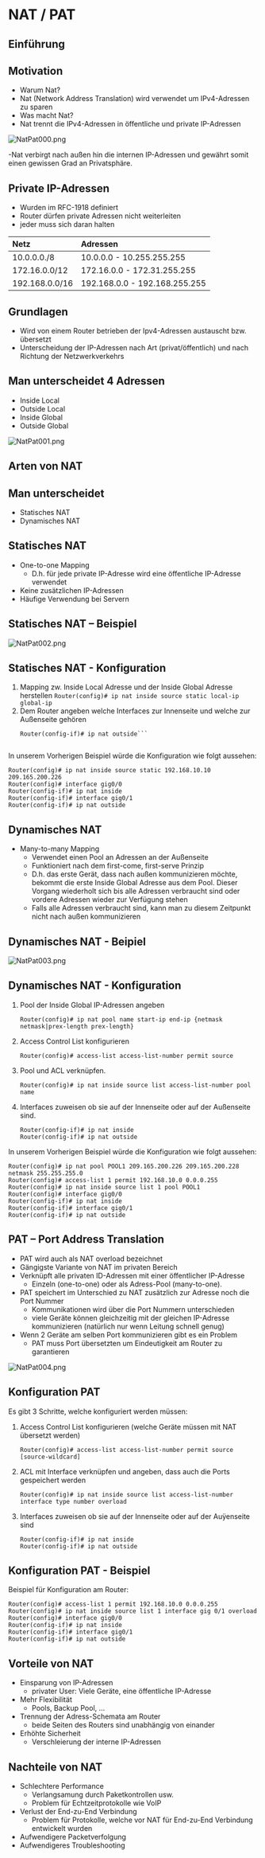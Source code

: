 NAT / PAT
====

**Einführung**
----

Motivation
----

- Warum Nat?
- Nat (Network Address Translation) wird verwendet um IPv4-Adressen zu sparen
- Was macht Nat?
- Nat trennt die IPv4-Adressen in öffentliche und private IP-Adressen

![NatPat000.png](./images/NatPat000.png)

-Nat verbirgt nach außen hin die internen IP-Adressen und gewährt somit einen gewissen Grad an Privatsphäre.

Private IP-Adressen
----

- Wurden im RFC-1918 definiert
- Router dürfen private Adressen nicht weiterleiten
- jeder muss sich daran halten

| Netz           | Adressen                      |
|:-------------- |:----------------------------- |
| 10.0.0.0./8    | 10.0.0.0 - 10.255.255.255     |
| 172.16.0.0/12  | 172.16.0.0 - 172.31.255.255   |
| 192.168.0.0/16 | 192.168.0.0 - 192.168.255.255 |

Grundlagen
----

- Wird von einem Router betrieben der Ipv4-Adressen austauscht bzw. übersetzt
- Unterscheidung der IP-Adressen nach Art (privat/öffentlich) und nach Richtung der Netzwerkverkehrs 

Man unterscheidet 4 Adressen
----

- Inside Local
- Outside Local
- Inside Global
- Outside Global

![NatPat001.png](./images/NatPat001.png)

**Arten von NAT**
----


Man unterscheidet
----

- Statisches NAT
- Dynamisches NAT

Statisches NAT
----

- One-to-one Mapping
   - D.h. für jede private IP-Adresse wird eine öffentliche IP-Adresse verwendet
- Keine zusätzlichen IP-Adressen
- Häufige Verwendung bei Servern

Statisches NAT – Beispiel
----

![NatPat002.png](./images/NatPat002.png)

Statisches NAT - Konfiguration
----

1. Mapping zw. Inside Local Adresse und der Inside Global Adresse herstellen
   ```Router(config)# ip nat inside source static local-ip global-ip```
2. Dem Router angeben welche Interfaces zur Innenseite und welche zur Außenseite gehören
   ```Router(config-if)# ip nat inside 
   Router(config-if)# ip nat outside```


In unserem Vorherigen Beispiel würde die Konfiguration wie folgt aussehen:

```
Router(config)# ip nat inside source static 192.168.10.10 209.165.200.226 
Router(config)# interface gig0/0 
Router(config-if)# ip nat inside 
Router(config-if)# interface gig0/1 
Router(config-if)# ip nat outside
```

Dynamisches NAT
----

- Many-to-many Mapping
   - Verwendet einen Pool an Adressen an der Außenseite
   - Funktioniert nach dem first-come, first-serve Prinzip
   - D.h. das erste Gerät, dass nach außen kommunizieren möchte, bekommt die erste Inside Global Adresse aus dem Pool. Dieser Vorgang wiederholt sich bis alle Adressen verbraucht sind oder vordere Adressen wieder zur Verfügung stehen
   - Falls alle Adressen verbraucht sind, kann man zu diesem Zeitpunkt nicht nach außen kommunizieren

Dynamisches NAT - Beipiel
----

![NatPat003.png](./images/NatPat003.png)

Dynamisches NAT - Konfiguration
----

1. Pool der Inside Global IP-Adressen angeben
   ```
   Router(config)# ip nat pool name start-ip end-ip {netmask netmask|prex-length prex-length}
   ```
2. Access Control List konfigurieren
   ```
   Router(config)# access-list access-list-number permit source
   ```
3. Pool und ACL verknüpfen.
   ```
   Router(config)# ip nat inside source list access-list-number pool name
   ```
4. Interfaces zuweisen ob sie auf der Innenseite oder auf der Außenseite sind.
   ```
   Router(config-if)# ip nat inside 
   Router(config-if)# ip nat outside
   ```


In unserem Vorherigen Beispiel würde die Konfiguration wie folgt aussehen:
```
Router(config)# ip nat pool POOL1 209.165.200.226 209.165.200.228 netmask 255.255.255.0 
Router(config)# access-list 1 permit 192.168.10.0 0.0.0.255 
Router(config)# ip nat inside source list 1 pool POOL1 
Router(config)# interface gig0/0 
Router(config-if)# ip nat inside 
Router(config-if)# interface gig0/1 
Router(config-if)# ip nat outside
```

**PAT – Port Address Translation**
----

- PAT wird auch als NAT overload bezeichnet
- Gängigste Variante von NAT im privaten Bereich
- Verknüpft alle privaten ID-Adressen mit einer öffentlicher IP-Adresse
   - Einzeln (one-to-one) oder als Adress-Pool (many-to-one). 
- PAT speichert im Unterschied zu NAT zusätzlich zur Adresse noch die Port Nummer
   - Kommunikationen wird über die Port Nummern unterschieden
   - viele Geräte können gleichzeitig mit der gleichen IP-Adresse 			      kommunizieren (natürlich nur wenn Leitung schnell genug)
- Wenn 2 Geräte am selben Port kommunizieren gibt es ein Problem
   -  PAT muss Port übersetzten um Eindeutigkeit am Router zu garantieren


![NatPat004.png](.images/NatPat004.png)


Konfiguration PAT
----

Es gibt 3 Schritte, welche konfiguriert werden müssen:

1. Access Control List konfigurieren (welche Geräte müssen mit NAT übersetzt werden)
   ```
   Router(config)# access-list access-list-number permit source [source-wildcard]
   ```
2. ACL mit Interface verknüpfen und angeben, dass auch die Ports gespeichert werden
   ```
   Router(config)# ip nat inside source list access-list-number interface type number overload
   ```
3. Interfaces zuweisen ob sie auf der Innenseite oder auf der Auÿenseite sind
   ```
   Router(config-if)# ip nat inside
   Router(config-if)# ip nat outside
   ```

Konfiguration PAT - Beispiel
----

Beispiel für Konfiguration am Router:

```
Router(config)# access-list 1 permit 192.168.10.0 0.0.0.255
Router(config)# ip nat inside source list 1 interface gig 0/1 overload
Router(config)# interface gig0/0
Router(config-if)# ip nat inside
Router(config-if)# interface gig0/1
Router(config-if)# ip nat outside
```

Vorteile von NAT
----

- Einsparung von IP-Adressen
   - privater User: Viele Geräte, eine öffentliche IP-Adresse
- Mehr Flexibilität
   - Pools, Backup Pool, …
- Trennung der Adress-Schemata am Router
   - beide Seiten des Routers sind unabhängig von einander
- Erhöhte Sicherheit
   - Verschleierung der interne IP-Adressen

Nachteile von NAT
----

- Schlechtere Performance
   - Verlangsamung durch Paketkontrollen usw.
   - Problem für Echtzeitprotokolle wie VoIP
- Verlust der End-zu-End Verbindung 
   - Problem für Protokolle, welche vor NAT für End-zu-End Verbindung entwickelt wurden
- Aufwendigere Packetverfolgung 
- Aufwendigeres Troubleshooting